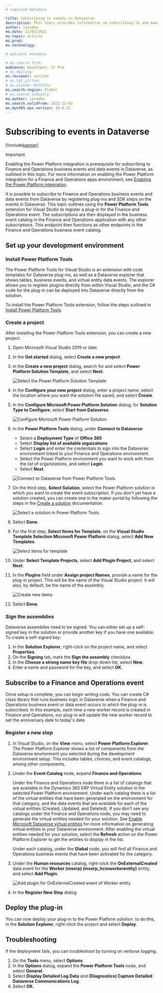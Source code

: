 ```yaml
---
# required metadata

title: Subscribing to events in Dataverse
description: This topic provides information on subscribing to and managing Finance and Operations apps business events in Microsoft Dataverse
author: jaredha
ms.date: 11/03/2021
ms.topic: article
ms.prod:
ms.technology: 

# optional metadata

# ms.search.form:
audience: Developer, IT Pro
# ms.devlang: 
ms.reviewer: sericks
# ms.tgt_pltfrm: 
# ms.custom: NotInToc
ms.search.region: Global
# ms.search.industry:
ms.author: jaredha
ms.search.validFrom: 2021-11-03
ms.dyn365.ops.version: 10.0.22
---
```


# Subscribing to events in Dataverse
[!include[banner](../includes/banner.md)]

> [!IMPORTANT]
> Enabling the Power Platform integration is prerequisite for subscribing to Finance and Operations business events and data events in Dataverse, as outlined in this topic. For more information on enabling the Power Platform integration for a Finance and Operations apps environment, see [Enabling the Power Platform integration](./power-platform/enable-power-platform-integration).

It is possible to subscribe to Finance and Operations business events and data events from Dataverse by registering plug-ins and SDK steps on the events in Dataverse. This topic outlines using the **Power Platform Tools** extension for Visual Studio to register a plug-in for the Finance and Operations event. The subscriptions are then displayed in the business event catalog in the Finance and Operations application with any other subscriptions. This endpoint then functions as other endpoints in the Finance and Operations business event catalog.

## Set up your development environment

### Install Power Platform Tools

The Power Platform Tools for Visual Studio is an extension with code templates for Dataverse plug-ins, as well as a Dataverse explorer that shows tables, business events, and virtual entity data events. The explorer allows you to register plugins directly from within Visual Studio, and the C# code for the plug-in can be deployed into Dataverse directly from the solution.

To install the Power Platform Tools extension, follow the steps outlined in [Install Power Platform Tools](/powerapps/developer/data-platform/tools/devtools-install).

### Create a project

After installing the Power Platform Tools extension, you can create a new project.

1. Open Microsoft Visual Studio 2019 or later.
2. In the **Get started** dialog, select **Create a new project**.
3. In the **Create a new project** dialog, search for and select **Power Platform Solution Template**, and select **Next**.
  
    ![Select the Power Platform Solution Template](../media/businessevents_SelectSolutionTemplate.png)

4. In the **Configure your new project** dialog, enter a project name, select the location where you want the solution file saved, and select **Create**.
5. In the **Configure Microsoft Power Platform Solution** dialog, for **Solution Type to Configure**, select **Start from Dataverse**.

    ![Configure Microsoft Power Platform Solution](../media/businessevents_ConfigurePowerPlatformSolution.png)

6. In the **Power Platform Tools** dialog, under **Connect to Dataverse**:
    - Select a **Deployment Type** of **Office 365**
    - Select **Display list of available orgaizations**
    - Select **Login** and enter the credentials to sign into the Dataverse environment linked to your Finance and Operations environment.
    - Select the Power Platform environment you want to work with from the list of organizations, and select **Login**.
    - Select **Next**.

    ![Connect to Dataverse from Power Platform Tools](../media/businessevents_PowerPlatformToolsConnectToDataverse.png)

7. On the third step, **Select Solution**, select the Power Platform solution in which you want to create the event subscription. If you don't yet have a solution created, you can create one in the maker portal by following the steps in the [Create a solution](/powerapps/maker/data-platform/create-solution) documentation.

    ![Select a solution in Power Platform Tools](../media/businessevents_PowerPlatformToolsSelectSolution.png)

8. Select **Done**.
9. For the first step, **Select Items for Template**, on the **Visual Studio Template Selection Microsoft Power Platform** dialog, select **Add New Templates**.

    ![Select items for template](../media/businessevents_PowerPlatformToolsSelectItemsForTemplate.png)

10. Under **Select Template Projects**, select **Add Plugin Project**, and select **Next**.
11. In the **Plugins** field under **Assign project Names**, provide a name for the plug-in project. This will be the name of the Visual Studio project. It will also, by default, be the name of the assembly.

    ![Create new items](../media/businessevents_PowerPlatformToolsCreateNewItems.png)

12. Select **Done**.

### Sign the assemblies

Dataverse assemblies need to be signed. You can either set up a self-signed key in the solution or provide another key if you have one available. To create a self-signed key:

1. In the **Solution Explorer**, right-click on the project name, and select **Properties**.
2. On the **Signing** tab, mark the **Sign the assembly** checkbox.
3. In the **Choose a strong name key file** drop-down list, select **New**.
4. Enter a name and password for the key, and select **OK**.

## Subscribe to a Finance and Operations event

Once setup is complete, you can begin writing code. You can create C# class library that runs business logic in Dataverse when a Finance and Operations business event or data event occurs to which the plug-in is subscribed. In this example, each time a new worker record is created in Finance and Operations, our plug-in will update the new worker record to set the anniversary date to today's date.

### Register a new step

1. In Visual Studio, on the **View** menu, select **Power Platform Explorer**. The Power Platform Explorer shows a list of components from the Dataverse environment you selected during the development environment setup. This includes tables, choices, and event catalogs, among other components. 
2. Under the **Event Catalog** node, expand **Finance and Operations**. 

    Under the Finance and Operations node there is a list of catalogs that are available in the Dynamics 365 ERP Virtual Entity solution in the selected Power Platform environment. Under each catalog there is a list of the virtual entities that have been generated on the environment for that category, and the data events that are available for each of the virtual entities (Created, Updated, and Deleted). If you don't see any catalogs under the Finance and Operations node, you may need to generate the virtual entities needed for your solution. See [Enable Microsoft Dataverse virtual entities](../power-platform/enable-virtual-entities) for more information on generating virtual entities in your Dataverse environment. After enabling the virtual entities needed for your solution, select the **Refresh** action on the Power Platform Explorer to get the entities to display in the list.

    Under each catalog, under the **Global** node, you will find all Finance and Operations business events that have been activated for the category.

3. Under the **Human resources** catalog, right-click the **OnExternalCreated** data event for the **Worker (mserp) (mserp_hcmworkerentity)** entity, and select **Add Plugin**.

    ![Add plugin for OnExternalCreated event of Worker entity](../media/businessevents_RegisterWorkerPlugin.png)

4. In the **Register New Step** dialog


## Deploy the plug-in

You can now deploy your plug-in to the Power Platform solution. to do this, in the **Solution Explorer**, right-click the project and select **Deploy**.

## Troubleshooting

If the deployment fails, you can troubleshoot by turning on verbose logging. 

1. On the **Tools** menu, select **Options**.
2. In the **Options** dialog, expand the **Power Platform Tools** node, and select **General**.
3. Select **Display Detailed Log Data** and **(Diagnostics) Capture Detailed Dataverse Communications Log**.
4. Select **OK**.
